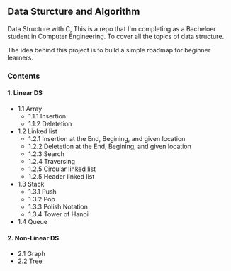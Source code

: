 ## Data Sturcture and Algorithm 

Data Structure with C, This is a repo that I'm completing as a Bacheloer student in Computer Engineering. To cover all the topics of data structure.

The idea behind this project is to build a simple roadmap for beginner learners.

### Contents

#### 1. Linear DS
- 1.1 Array
  - 1.1.1 Insertion
  - 1.1.2 Deletetion 
- 1.2 Linked list
  - 1.2.1 Insertion at the End, Begining, and given location
  - 1.2.2 Deletetion at the End, Begining, and given location
  - 1.2.3 Search
  - 1.2.4 Traversing
  - 1.2.5 Circular linked list
  - 1.2.5 Header linked list
- 1.3 Stack
  - 1.3.1 Push
  - 1.3.2 Pop
  - 1.3.3 Polish Notation
  - 1.3.4 Tower of Hanoi
- 1.4 Queue


#### 2. Non-Linear DS
- 2.1 Graph
- 2.2 Tree 
